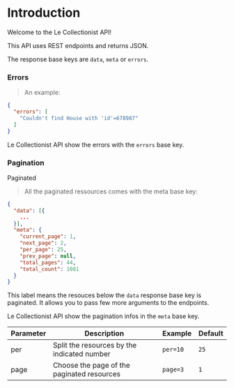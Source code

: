 # Introduction

Welcome to the Le Collectionist API!

This API uses REST endpoints and returns JSON.

The response base keys are `data`, `meta` or `errors`.

### Errors

> An example:

```json
{
  "errors": [
    "Couldn't find House with 'id'=678987"
  ]
}
```

Le Collectionist API show the errors with the `errors` base key.



### Pagination
<span class='badge badge-bleu'>Paginated</span>

> All the paginated ressources comes with the meta base key:

```json
{
  "data": [{
    ...
  }],
  "meta": {
    "current_page": 1,
    "next_page": 2,
    "per_page": 25,
    "prev_page": null,
    "total_pages": 44,
    "total_count": 1081
  }
}
```

This label means the resouces below the `data` response base key is paginated.
It allows you to pass few more arguments to the endpoints.

Le Collectionist API show the pagination infos in the `meta` base key.

Parameter | Description | Example | Default
--------- | ----------- | ------- | -------
per | Split the resources by the indicated number | `per=10` | `25`
page | Choose the page of the paginated resources | `page=3` | `1`

